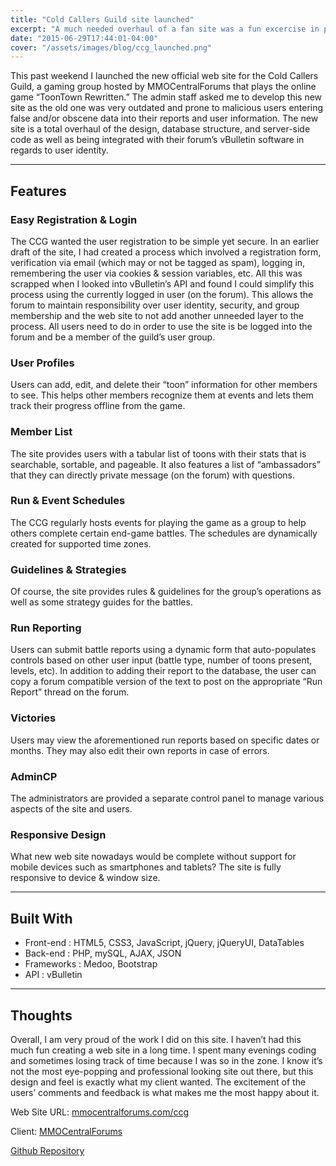 ```yaml
---
title: "Cold Callers Guild site launched"
excerpt: "A much needed overhaul of a fan site was a fun excercise in planning, database architecture, API research, and user experience."
date: "2015-06-29T17:44:01-04:00"
cover: "/assets/images/blog/ccg_launched.png"
---
```


This past weekend I launched the new official web site for the Cold Callers Guild, a gaming group hosted by MMOCentralForums that plays the online game “ToonTown Rewritten.” The admin staff asked me to develop this new site as the old one was very outdated and prone to malicious users entering false and/or obscene data into their reports and user information. The new site is a total overhaul of the design, database structure, and server-side code as well as being integrated with their forum’s vBulletin software in regards to user identity.

---

## Features

### Easy Registration & Login

The CCG wanted the user registration to be simple yet secure. In an earlier draft of the site, I had created a process which involved a registration form, verification via email (which may or not be tagged as spam), logging in, remembering the user via cookies & session variables, etc. All this was scrapped when I looked into vBulletin’s API and found I could simplify this process using the currently logged in user (on the forum). This allows the forum to maintain responsibility over user identity, security, and group membership and the web site to not add another unneeded layer to the process. All users need to do in order to use the site is be logged into the forum and be a member of the guild’s user group.

### User Profiles

Users can add, edit, and delete their “toon” information for other members to see. This helps other members recognize them at events and lets them track their progress offline from the game.

### Member List

The site provides users with a tabular list of toons with their stats that is searchable, sortable, and pageable. It also features a list of “ambassadors” that they can directly private message (on the forum) with questions.

### Run & Event Schedules

The CCG regularly hosts events for playing the game as a group to help others complete certain end-game battles. The schedules are dynamically created for supported time zones.

### Guidelines & Strategies

Of course, the site provides rules & guidelines for the group’s operations as well as some strategy guides for the battles.

### Run Reporting

Users can submit battle reports using a dynamic form that auto-populates controls based on other user input (battle type, number of toons present, levels, etc). In addition to adding their report to the database, the user can copy a forum compatible version of the text to post on the appropriate “Run Report” thread on the forum.

### Victories

Users may view the aforementioned run reports based on specific dates or months. They may also edit their own reports in case of errors.

### AdminCP

The administrators are provided a separate control panel to manage various aspects of the site and users.

### Responsive Design

What new web site nowadays would be complete without support for mobile devices such as smartphones and tablets? The site is fully responsive to device & window size.

---

## Built With

- Front-end : HTML5, CSS3, JavaScript, jQuery, jQueryUI, DataTables
- Back-end : PHP, mySQL, AJAX, JSON
- Frameworks : Medoo, Bootstrap
- API : vBulletin

---

## Thoughts

Overall, I am very proud of the work I did on this site. I haven’t had this much fun creating a web site in a long time. I spent many evenings coding and sometimes losing track of time because I was so in the zone. I know it’s not the most eye-popping and professional looking site out there, but this design and feel is exactly what my client wanted. The excitement of the users’ comments and feedback is what makes me the most happy about it.

Web Site URL: [mmocentralforums.com/ccg](http://mmocentralforums.com/ccg)

Client: [MMOCentralForums](http://mmocentralforums.com)

[Github Repository](https://github.com/aromig/ccg)

